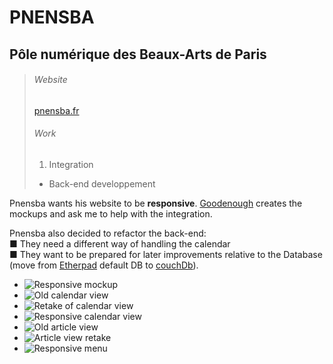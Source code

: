 # PNENSBA

## Pôle numérique des Beaux-Arts de Paris

> ###### Website
> [pnensba.fr](http://pnensba.fr)
> ###### Work
> 1. Integration
> - Back-end developpement

Pnensba wants his website to be **responsive**. [Goodenough](http://abernier.name/) creates the mockups and ask me to help with the integration.

Pnensba also decided to refactor the back-end:   
■ They need a different way of handling the calendar  
■ They want to be prepared for later improvements relative to the Database (move from [Etherpad](http://etherpad.org/) default DB to [couchDb](http://couchdb.apache.org/)).  

- ![Responsive mockup](media/images/pnensba-pnensba-mockup.jpg "Responsive mockup")
- ![Old calendar view](media/images/pnensba-pnensba-calendrier-old.jpg "Old calendar view")
- ![Retake of calendar view](media/images/pnensba-pnensba-calendrier.jpg "Retake of calendar view")
- ![Responsive calendar view](media/images/pnensba-pnensba-calendrier-responsive.jpg "Responsive calendar view")
- ![Old article view](media/images/pnensba-pnensba-inscription-old.jpg)
- ![Article view retake](media/images/pnensba-pnensba-inscription.jpg)
- ![Responsive menu](media/images/pnensba-pnensba-menu-responsive.jpg)
